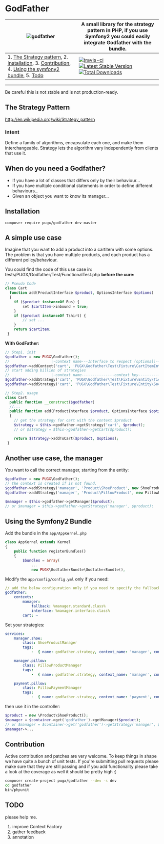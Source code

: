 # GodFather

| ![godfather](http://images.wikia.com/cybernations/images/archive/c/c9/20071008043557!Godfather_hand_black.png) | A small library for the strategy pattern in PHP, if you use Symfony2 you could easily integrate Godfather with the bundle.   |
| ------- |-----|
| 1. [The Strategy pattern](#the-strategy-pattern), 2. [Installation](#installation), 3. [Contribution](#contribution), 4. [Using the symfony2 bundle](#using-the-symfony2-bundle), 5. [Todo](#todo) |[![travis-ci](https://secure.travis-ci.org/pugx/godfather.png)](http://travis-ci.org/pugx/godfather) [![Latest Stable Version](https://poser.pugx.org/pugx/godfather/v/stable.png)](https://packagist.org/packages/pugx/godfather) [![Total Downloads](https://poser.pugx.org/pugx/godfather/downloads.png)](https://packagist.org/packages/pugx/godfather) |

------------------------------------------------------

Be careful this is not stable and is not production-ready.

## The Strategy Pattern

http://en.wikipedia.org/wiki/Strategy_pattern

### Intent

Define a family of algorithms, encapsulate each one, and make them interchangeable.
Strategy lets the algorithm vary independently from clients that use it.

## When do you need a Godfather?

- If you have a lot of classes that differs only by their behaviour...
- If you have multiple conditional statements in order to define different behaviours...
- Given an object you want to know its manager...

## Installation

`composer require pugx/godfather dev-master`

## A simple use case

Imagine that you want to add a product into a cartitem with some options.
The problem is that you have multiple products, and each product has a different policy/behaviour.

You could find the code of this use case in: tests/PUGX/Godfather/Test/FunctionalTest.php
**before the cure:**

```php
// Pseudo Code
class Cart
  function add(ProductInterface $product, OptionsInterface $options)
  {
    if ($product instanceOf Bus) {
        set $cartItem->inbound = true;
    }
    if ($product instanceOf Tshirt) {
        // set ...
    }
    return $cartItem;
 }
```

**With GodFather:**

```php
// Step1. init
$godfather = new PUGX\Godfather();
//                   |-context name---Interface to respect (optional)----Fallback Strategy-(optional)-|
$godfather->addContext('cart', 'PUGX\Godfather\Test\Fixture\CartItemInterface', new StandardCartItem());
// start adding billion of strategies
//                   |-context name---------------context key----------------Strategy-------|
$godfather->addStrategy('cart', 'PUGX\Godfather\Test\Fixture\Entity\Ticket', new TicketCartItem());
$godfather->addStrategy('cart', 'PUGX\Godfather\Test\Fixture\Entity\Socket', new SocketCartItem());

// Step2. usage
class Cart
  public function __construct($godfather)
  //...
  public function add(ProductInterface $product, OptionsInterface $options)
  {
    // get the strategy for cart with the context $product
    $strategy = $this->godfather->getStrategy('cart', $product);
    // or $strategy = $this->godfather->getCart($product);

    return $strategy->addToCart($product, $options);
 }
```

## Another use case, the manager

You want to call the correct manager, starting from the entity:
```php
$godfather = new PUGX\Godfather();
// the context is created if is not found.
$godfather->addStrategy('manager', 'Product\ShoeProduct', new ShoeProductManager());
$godfather->addStrategy('manager', 'Product\PillowProduct', new PillowProductManager());

$manager = $this->godfather->getManager($product);
// or $manager = $this->godfather->getStrategy('manager', $product);
```
## Using the Symfony2 Bundle

Add the bundle in the `app/AppKernel.php`
```php
class AppKernel extends Kernel
{
    public function registerBundles()
    {
        $bundles = array(
            ...
            new PUGX\GodfatherBundle\GodfatherBundle(),
```
Modify the `app/config/config.yml` only if you need:
```yml
// add the below configuration only if you need to specify the fallback or the interface.
godfather:
    contexts:
        manager:
            fallback: %manager.standard.class%
            interface: %manager.interface.class%
        cart: ~
```

Set your strategies:
```yml
services:
    manager.shoe:
        class: ShoeProductManager
        tags:
            -  { name: godfather.strategy, context_name: 'manager', context_key: %product.show.class% }

    manager.pillow:
        class: PillowProductManager
        tags:
            -  { name: godfather.strategy, context_name: 'manager', context_key: %product.pillow.class% }

    payment.pillow:
        class: PillowPaymentManager
        tags:
            -  { name: godfather.strategy, context_name: 'payment', context_key: %payment.pillow.class% }
```

then use it in the controller:
```php
$product = new \Product\ShoeProduct();
$manager = $container->get('godfather')->getManager($product);
// or $manager = $container->get('godfather')->getStrategy('manager', $product);
$manager->...
```

## Contribution

Active contribution and patches are very welcome.
To keep things in shape we have quite a bunch of unit tests. If you're submitting pull requests please
make sure that they are still passing and if you add functionality please
take a look at the coverage as well it should be pretty high :)

```bash
composer create-project pugx/godfather --dev -s dev
cd godfather
bin/phpunit
```

## TODO

please help me.

1. improve Context Factory
2. gather feedback
3. annotation
